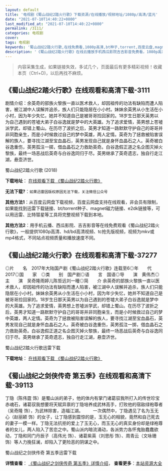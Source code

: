 ```yaml
---
layout: default
title: '电视剧《蜀山战纪2踏火行歌》下载资源/在线播放/视频地址/1080p/高清/蓝光'
date: "2021-07-10T14:40:22+0800"
last_modified_at: "2021-07-10T14:40:22+0800"
permalink: /3111/
categories: 电视剧
cover:
tags: 电视剧
keywords: '蜀山战纪2踏火行歌,在线免费看,1080p高清,bt种子,torrent,百度云盘,magnet,磁力链,迅雷下载资源'
description: '《蜀山战纪2踏火行歌》在线云播放手机西瓜影院吉吉影音免费看，1080p高清bd/hd未删减完整版和tc抢先枪版，mkv/mp4格式，附带bt/torrent种子、magnet/磁力链、百度云盘、网盘资源迅雷下载链接'
---
```


>内容采集生成，如果链接失效，多试几个，页面最后有更多精彩视频！收藏本页（Ctrl+D)，以后再找不麻烦。


## 《蜀山战纪2踏火行歌》在线观看和高清下载-3111

剧情介绍：余英奇的部族火黎族一直以医术救人，却因祖传的功法有缺陷而遭人陷害，被江湖中人误解并追杀，族人们只能隐居在小小村。妹妹余英男从小生活在小小村，因为年少失忆，她并不知道自己是被哥哥捡回家的。18岁生日那天英男以为自己遇到的苍墟大弟子白谷逸就是梦中的大英雄。为了追求爱情，英男想上苍墟派学武，却错上蜀山。在历尽了波折之后，英男才知道一路默默守护自己的哥哥并非同胞亲生，而是小时候救过自己的梦中英雄，两人定情。英奇为了拯救被陷害误解的族人，要寻找江湖至宝血晶石，英男发现自己就是身怀血晶石之人。英奇被白谷逸重伤，英男孤注一掷，借血晶石之力救助英奇。白谷逸假正道之名企图灭掉火黎族，最终一场恶战后英奇与白谷逸同归于尽。英男继承了英奇遗志，独自行走江湖，悬壶济世。


蜀山战纪2踏火行歌 (2018)

**下载地址**： [在线观看下载 《蜀山战纪2踏火行歌》](https://www.btbtdy.me/btdy/dy12303.html) 


**无法下载?**：`如果迅雷因版权原因无法下载，关注微信公众号 `

**其他方法1**：从百度云网盘下载视频，百度云网盘支持在线观看，非会员有限制，如果能找到迅雷下载链接、bt/torrent种子、magnet磁力链接、e2dk链接等，可以用迅雷、比特彗星等工具将完整视频下载到本地。

**其他方法2**：用手机云播、西瓜影院、吉吉影音等在线免费观看《蜀山战纪2踏火行歌》，一般提供1080p高清、hd/bd高清视频、tc抢先版视频，视频为mkv或mp4格式，不同站点视频质量和播放速度不同。


## 《蜀山战纪2踏火行歌》在线观看和高清下载-37277

◎片　　名　2017年大陆国产剧《蜀山战纪2踏火行歌》连载至6◎年　　代　2017◎国　　家　◎类　　别　国产剧◎语　　言　国语◎导　　演　黄伟杰◎主　　演　吴奇隆雨婷儿陈哲远刘一曈◎简　　介 余英奇的部族火黎族一直以医术救人，却因祖传的功法有缺陷而遭人陷害，被江湖中人误解并追杀，族人们只能隐居在小小村。妹妹余英男从小生活在小小村，因为年少失忆，她并不知道自己是被哥哥捡回家的。18岁生日那天英男以为自己遇到的苍墟大弟子白谷逸就是梦中的大英雄。为了追求爱情，英男想上苍墟派学武，却错上蜀山。在历尽了波折之后，英男才知道一路默默守护自己的哥哥并非同胞亲生，而是小时候救过自己的梦中英雄，两人定情。英奇为了拯救被陷害误解的族人，要寻找江湖至宝血晶石，英男发现自己就是身怀血晶石之人。英奇被白谷逸重伤，英男孤注一掷，借血晶石之力救助英奇。白谷逸假正道之名企图灭掉火黎族，最终一场恶战后英奇与白谷逸同归于尽。英男继承了英奇遗志，独自行走江湖，悬壶济世。


蜀山战纪2踏火行歌迅雷下载

**下载地址**： [在线观看下载 《蜀山战纪2踏火行歌》](https://www.993dy.com//vod-detail-id-29248.html) 


## 《蜀山战纪之剑侠传奇 第五季》在线观看和高清下载-39113

丁隐（陈伟霆 饰）是蜀山派的弟子，他的体内有掌门诸葛驭我所打入的传世珍宝赤魂石，诸葛驭我想要将天赋异禀的丁隐培养成武林高手，打败他的宿敌绿袍尊者（吴奇隆 饰），为武林除害，造福江湖。 　　一次偶然中，丁隐遇见了名为玉无心（赵丽颖 饰）的女子，让丁隐感到震惊的是，玉无心的相貌，竟然和自己死去的妻子一模一样。丁隐无法抗拒的爱上了玉无心，而玉无心的真实身份却是绿袍尊者的女儿，两人陷入了苦恋之中。蜀山派内暗流涌动，各派势力各怀鬼胎蠢蠢欲动，丁隐和同门丹辰子（高伟光 饰）、诸葛紫英（刘思彤 饰）、周青云（文咏珊 饰）等人力挽狂澜，却陷入了更险恶的阴谋之中。<!---剧情end--->


蜀山战纪之剑侠传奇 第五季迅雷下载

**详情查看**： [《蜀山战纪之剑侠传奇 第五季》详情介绍](/movie/39113/)， **查看更多**：[本站资源大全](/movie/t/all/)

